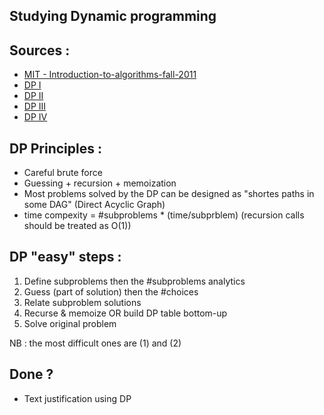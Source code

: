 ## Studying Dynamic programming
## Sources :
- [MIT - Introduction-to-algorithms-fall-2011](https://ocw.mit.edu/courses/electrical-engineering-and-computer-science/6-006-introduction-to-algorithms-fall-2011/lecture-videos/)
- [DP I](https://www.youtube.com/watch?v=OQ5jsbhAv_M&t=1811s)
- [DP II](https://www.youtube.com/watch?v=ENyox7kNKeY)
- [DP III](https://www.youtube.com/watch?v=ocZMDMZwhCY)
- [DP IV](https://www.youtube.com/watch?v=tp4_UXaVyx8)

## DP Principles :
- Careful brute force
- Guessing + recursion + memoization
- Most problems solved by the DP can be designed as "shortes paths in some DAG" (Direct Acyclic Graph)
- time compexity = #subproblems * (time/subprblem) (recursion calls should be treated as O(1))

## DP "easy" steps :
1. Define subproblems then the #subproblems analytics
2. Guess (part of solution) then the #choices
3. Relate subproblem solutions
4. Recurse & memoize OR build DP table bottom-up
5. Solve original problem

NB : the most difficult ones are (1) and (2)

## Done ?
- Text justification using DP
